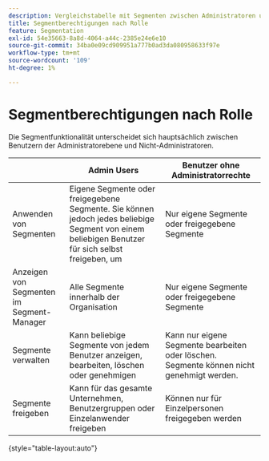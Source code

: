 ```yaml
---
description: Vergleichstabelle mit Segmenten zwischen Administratoren und Nicht-Administratoren.
title: Segmentberechtigungen nach Rolle
feature: Segmentation
exl-id: 54e35663-8a8d-4064-a44c-2385e24e6e10
source-git-commit: 34ba0e09cd909951a777b0ad3da080958633f97e
workflow-type: tm+mt
source-wordcount: '109'
ht-degree: 1%

---
```


# Segmentberechtigungen nach Rolle

Die Segmentfunktionalität unterscheidet sich hauptsächlich zwischen Benutzern der Administratorebene und Nicht-Administratoren.

| | Admin Users | Benutzer ohne Administratorrechte |
| --- | --- | --- |
| Anwenden von Segmenten | Eigene Segmente oder freigegebene Segmente. Sie können jedoch jedes beliebige Segment von einem beliebigen Benutzer für sich selbst freigeben, um | Nur eigene Segmente oder freigegebene Segmente |
| Anzeigen von Segmenten im Segment-Manager | Alle Segmente innerhalb der Organisation | Nur eigene Segmente oder freigegebene Segmente |
| Segmente verwalten | Kann beliebige Segmente von jedem Benutzer anzeigen, bearbeiten, löschen oder genehmigen | Kann nur eigene Segmente bearbeiten oder löschen. Segmente können nicht genehmigt werden. |
| Segmente freigeben | Kann für das gesamte Unternehmen, Benutzergruppen oder Einzelanwender freigeben | Können nur für Einzelpersonen freigegeben werden |

{style="table-layout:auto"}